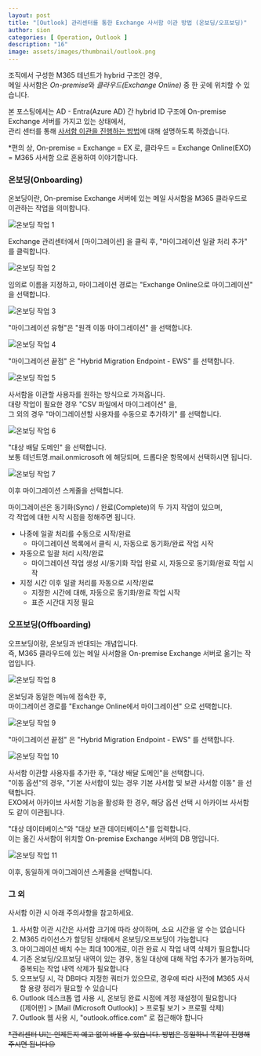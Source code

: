 ```yaml
---
layout: post
title: "[Outlook] 관리센터를 통한 Exchange 사서함 이관 방법 (온보딩/오프보딩)"
author: sion
categories: [ Operation, Outlook ]
description: "16"
image: assets/images/thumbnail/outlook.png
---
```


조직에서 구성한 M365 테넌트가 hybrid 구조인 경우,  
메일 사서함은 *On-premise*와 *클라우드(Exchange Online)* 중 한 곳에 위치할 수 있습니다.

본 포스팅에서는 AD - Entra(Azure AD) 간 hybrid ID 구조에 On-premise Exchange 서버를 가지고 있는 상태에서,  
관리 센터를 통해 [사서함 이관을 진행하는 방법][1]에 대해 설명하도록 하겠습니다.  

*편의 상, On-premise = Exchange = EX 로, 클라우드 = Exchange Online(EXO) = M365 사서함 으로 혼용하여 이야기합니다.  


### 온보딩(Onboarding)

온보딩이란, On-premise Exchange 서버에 있는 메일 사서함을 M365 클라우드로 이관하는 작업을 의미합니다.  

<img src="{{site.baseurl}}/assets/images/16/1.PNG" title="온보딩 작업 1">

Exchange 관리센터에서 [마이그레이션] 을 클릭 후, "마이그레이션 일괄 처리 추가" 를 클릭합니다.

<img src="{{site.baseurl}}/assets/images/16/1.PNG" title="온보딩 작업 2">

임의로 이름을 지정하고, 마이그레이션 경로는 "Exchange Online으로 마이그레이션" 을 선택합니다.  

<img src="{{site.baseurl}}/assets/images/16/3.PNG" title="온보딩 작업 3">

"마이그레이션 유형"은 "원격 이동 마이그레이션" 을 선택합니다.  

<img src="{{site.baseurl}}/assets/images/16/4.PNG" title="온보딩 작업 4">

"마이그레이션 끝점" 은 "Hybrid Migration Endpoint - EWS" 를 선택합니다.  

<img src="{{site.baseurl}}/assets/images/16/5.PNG" title="온보딩 작업 5">

사서함을 이관할 사용자를 원하는 방식으로 가져옵니다.  
대량 작업이 필요한 경우 "CSV 파일에서 마이그레이션" 을,  
그 외의 경우 "마이그레이션할 사용자를 수동으로 추가하기" 를 선택합니다.  

<img src="{{site.baseurl}}/assets/images/16/6.PNG" title="온보딩 작업 6">

"대상 배달 도메인" 을 선택합니다.  
보통 테넌트명.mail.onmicrosoft 에 해당되며, 드롭다운 항목에서 선택하시면 됩니다.  

<img src="{{site.baseurl}}/assets/images/16/7.PNG" title="온보딩 작업 7">

이후 마이그레이션 스케줄을 선택합니다.  

마이그레이션은 동기화(Sync) / 완료(Complete)의 두 가지 작업이 있으며,  
각 작업에 대한 시작 시점을 정해주면 됩니다.  

- 나중에 일괄 처리를 수동으로 시작/완료
    -  마이그레이션 목록에서 클릭 시, 자동으로 동기화/완료 작업 시작
- 자동으로 일괄 처리 시작/완료
    - 마이그레이션 작업 생성 시/동기화 작업 완료 시, 자동으로 동기화/완료 작업 시작
- 지정 시간 이후 일괄 처리를 자동으로 시작/완료
    - 지정한 시간에 대해, 자동으로 동기화/완료 작업 시작
    - 표준 시간대 지정 필요

### 오프보딩(Offboarding)

오프보딩이랑, 온보딩과 반대되는 개념입니다.  
즉, M365 클라우드에 있는 메일 사서함을 On-premise Exchange 서버로 옮기는 작업입니다.  

<img src="{{site.baseurl}}/assets/images/16/8.PNG" title="온보딩 작업 8">

온보딩과 동일한 메뉴에 접속한 후,  
마이그레이션 경로를 "Exchange Online에서 마이그레이션" 으로 선택합니다.

<img src="{{site.baseurl}}/assets/images/16/4.PNG" title="온보딩 작업 9">

"마이그레이션 끝점" 은 "Hybrid Migration Endpoint - EWS" 를 선택합니다.  

<img src="{{site.baseurl}}/assets/images/16/10.PNG" title="온보딩 작업 10">

사서함 이관할 사용자를 추가한 후, "대상 배달 도메인"을 선택합니다.  
"이동 옵션"의 경우, "기본 사서함이 있는 경우 기본 사서함 및 보관 사서함 이동" 을 선택합니다.  
EXO에서 아카이브 사서함 기능을 활성화 한 경우, 해당 옵션 선택 시 아카이브 사서함도 같이 이관됩니다.  

"대상 데이터베이스"와 "대상 보관 데이터베이스"를 입력합니다.  
이는 옮긴 사서함이 위치할 On-premise Exchange 서버의 DB 명입니다.  

<img src="{{site.baseurl}}/assets/images/16/7.PNG" title="온보딩 작업 11">

이후, 동일하게 마이그레이션 스케줄을 선택합니다.


### 그 외

사서함 이관 시 아래 주의사항을 참고하세요.

1. 사서함 이관 시간은 사서함 크기에 따라 상이하며, 소요 시간을 알 수는 없습니다
2. M365 라이선스가 할당된 상태에서 온보딩/오프보딩이 가능합니다
3. 마이그레이션 배치 수는 최대 100개로, 이관 완료 시 작업 내역 삭제가 필요합니다
4. 기존 온보딩/오프보딩 내역이 있는 경우, 동일 대상에 대해 작업 추가가 불가능하며, 중복되는 작업 내역 삭제가 필요합니다
5. 오프보딩 시, 각 DB마다 지정한 쿼터가 있으므로, 경우에 따라 사전에 M365 사서함 용량 정리가 필요할 수 있습니다
6. Outlook 데스크톱 앱 사용 시, 온보딩 완료 시점에 계정 재설정이 필요합니다  
([제어판] > [Mail (Microsoft Outlook)] > 프로필 보기 > 프로필 삭제)
7. Outlook 웹 사용 시, "outlook.office.com" 로 접근해야 합니다

~~*관리센터 UI는 언제든지 예고 없이 바뀔 수 있습니다. 방법은 동일하니 똑같이 진행해주시면 됩니다😐~~


[1]: ("https://learn.microsoft.com/en-us/exchange/hybrid-deployment/move-mailboxes")
